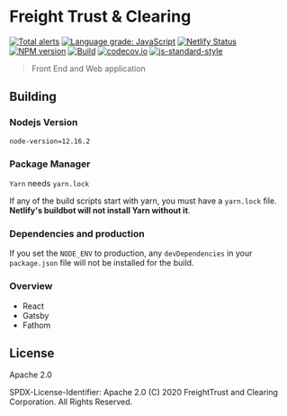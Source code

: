 <!--
SPDX-License-Identifier: Apache-2.0
SPDXVersion: SPDX-2.2
SPDX-FileCopyrightText: Copyright 2020 FreightTrust and Clearing Corporation
-->

# Freight Trust & Clearing

[![Total alerts](https://img.shields.io/lgtm/alerts/g/freight-trust/webapp.svg?logo=lgtm&logoWidth=18)](https://lgtm.com/projects/g/freight-trust/webapp/alerts/)
[![Language grade: JavaScript](https://img.shields.io/lgtm/grade/javascript/g/freight-trust/webapp.svg?logo=lgtm&logoWidth=18)](https://lgtm.com/projects/g/freight-trust/webapp/context:javascript)
[![Netlify Status](https://api.netlify.com/api/v1/badges/80d4f2dd-3ac9-4292-80b9-2acdc2b8c3a8/deploy-status)](https://app.netlify.com/sites/freighttrust/deploys)
[![NPM version](https://img.shields.io/npm/v/webapp.svg?style=flat-square)](https://www.npmjs.com/package/webapp)
[![Build](https://travis-ci.org/freight-trust/webapp.svg?branch=master)](https://travis-ci.org/freight-trust/webapp)
[![codecov.io](https://codecov.io/github/freight-trust/webapp/coverage.svg?branch=master)](https://codecov.io/github/freight-trust/webapp?branch=master)
[![js-standard-style](https://img.shields.io/badge/code%20style-standard-brightgreen.svg)](http://standardjs.com/)


> Front End and Web application

## Building

### Nodejs Version

`node-version=12.16.2`

### Package Manager

`Yarn` needs `yarn.lock`

If any of the build scripts start with yarn, you must have a `yarn.lock` file.
**Netlify's buildbot will not install Yarn without it**.

### Dependencies and production

If you set the `NODE_ENV` to production, any `devDependencies` in your
`package.json` file will not be installed for the build.

### Overview

- React
- Gatsby
- Fathom

## License

Apache 2.0

SPDX-License-Identifier: Apache 2.0 (C) 2020 FreightTrust and Clearing
Corporation. All Rights Reserved.
